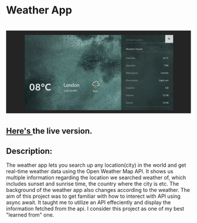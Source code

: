 # Weather App

# <img src="https://github.com/Undisclosed64/weather-app/blob/main/weatherly.png" alt="weather-project-img" />

## <a href="https://checkweather.netlify.app/">Here's </a>the live version.

## Description:
The weather app lets you search up any location(city) in the world and get real-time weather data using the Open Weather Map API. It shows us multiple information regarding the location we searched weather of, which includes sunset and sunrise time, the country where the city is etc. The background of the weather app also changes according to the weather. 
The aim of this project was to get familiar with how to interect with API using async await. It taught me to utilize an API effeciently and display the information fetched from the api. I consider this project as one of my best "learned from" one.


